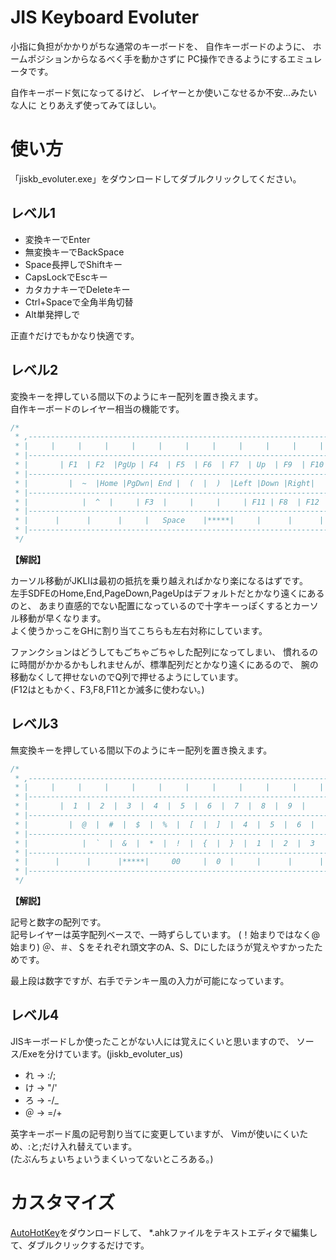 # JIS Keyboard Evoluter

小指に負担がかかりがちな通常のキーボードを、
自作キーボードのように、
ホームポジションからなるべく手を動かさずに
PC操作できるようにするエミュレータです。

自作キーボード気になってるけど、
レイヤーとか使いこなせるか不安…みたいな人に
とりあえず使ってみてほしい。


# 使い方

「jiskb_evoluter.exe」をダウンロードしてダブルクリックしてください。


## レベル1

* 変換キーでEnter
* 無変換キーでBackSpace
* Space長押しでShiftキー
* CapsLockでEscキー
* カタカナキーでDeleteキー
* Ctrl+Spaceで全角半角切替
* Alt単発押しで

正直↑だけでもかなり快適です。


## レベル2

変換キーを押している間以下のようにキー配列を置き換えます。  
自作キーボードのレイヤー相当の機能です。

```c
/* 
 * ,-----------------------------------------------------------------------------------------.
 * |     |     |     |     |     |     |     |     |     |     |     |     |     |     |     |
 * |-----------------------------------------------------------------------------------------+
 * |       | F1  | F2  |PgUp | F4  | F5  | F6  | F7  | Up  | F9  | F10 |     |     |         |
 * |----------------------------------------------------------------------------------       +
 * |         |  ~  |Home |PgDwn| End |  (  |  )  |Left |Down |Right|  |  |     |     |       |
 * |-----------------------------------------------------------------------------------------+
 * |            |  ^  |     | F3  |     |     |     | F11 | F8  | F12 |  \  |     |          |
 * |-----------------------------------------------------------------------------------------+
 * |      |      |      |     |   Space    |*****|     |      |      |      |      |         |
 * |-----------------------------------------------------------------------------------------+
 */
```

**【解説】**

カーソル移動がJKLIは最初の抵抗を乗り越えればかなり楽になるはずです。  
左手SDFEのHome,End,PageDown,PageUpはデフォルトだとかなり遠くにあるのと、
あまり直感的でない配置になっているので十字キーっぽくするとカーソル移動が早くなります。  
よく使うかっこをGHに割り当てこちらも左右対称にしています。

ファンクションはどうしてもごちゃごちゃした配列になってしまい、
慣れるのに時間がかかるかもしれませんが、標準配列だとかなり遠くにあるので、
腕の移動なくして押せないのでQ列で押せるようにしています。  
(F12はともかく、F3,F8,F11とか滅多に使わない。)



## レベル3

無変換キーを押している間以下のようにキー配列を置き換えます。  


```c
/* 
 * ,-----------------------------------------------------------------------------------------.
 * |     |     |     |     |     |     |     |     |     |     |     |     |     |     |     |
 * |-----------------------------------------------------------------------------------------+
 * |       |  1  |  2  |  3  |  4  |  5  |  6  |  7  |  8  |  9  |     |     |     |         |
 * |----------------------------------------------------------------------------------       +
 * |         |  @  |  #  |  $  |  %  |  [  |  ]  |  4  |  5  |  6  |     |     |     |       |
 * |-----------------------------------------------------------------------------------------+
 * |            |  `  |  &  |  *  |  !  |  {  |  }  |  1  |  2  |  3  |     |     |          |
 * |-----------------------------------------------------------------------------------------+
 * |      |      |      |*****|     00     |  0  |     |      |      |      |      |         |
 * |-----------------------------------------------------------------------------------------+
 */
```

**【解説】**

記号と数字の配列です。  
記号レイヤーは英字配列ベースで、一時ずらしています。
(！始まりではなく@始まり)
＠、＃、＄をそれぞれ頭文字のA、S、Dにしたほうが覚えやすかったためです。  

最上段は数字ですが、右手でテンキー風の入力が可能になっています。



## レベル4

JISキーボードしか使ったことがない人には覚えにくいと思いますので、
ソース/Exeを分けています。(jiskb_evoluter_us)  

* れ → :/;
* け → "/'
* ろ → -/_
* ＠ → =/+

英字キーボード風の記号割り当てに変更していますが、
Vimが使いにくいため、:と;だけ入れ替えています。  
(たぶんちょいちょいうまくいってないところある。)


# カスタマイズ

[AutoHotKey](https://www.autohotkey.com/)をダウンロードして、
*.ahkファイルをテキストエディタで編集して、ダブルクリックするだけです。


